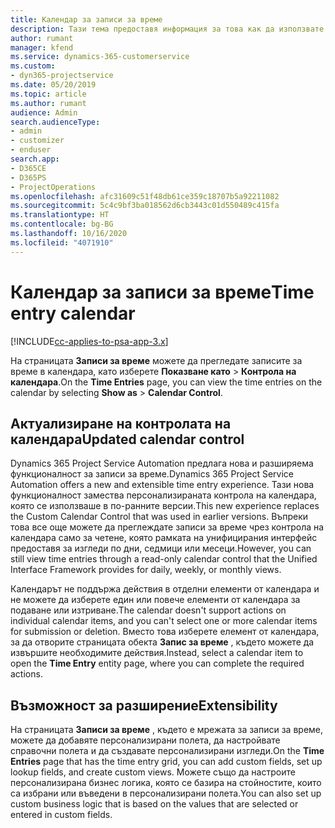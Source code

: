 ```yaml
---
title: Календар за записи за време
description: Тази тема предоставя информация за това как да използвате календара за записи за време.
author: rumant
manager: kfend
ms.service: dynamics-365-customerservice
ms.custom:
- dyn365-projectservice
ms.date: 05/20/2019
ms.topic: article
ms.author: rumant
audience: Admin
search.audienceType:
- admin
- customizer
- enduser
search.app:
- D365CE
- D365PS
- ProjectOperations
ms.openlocfilehash: afc31609c51f48db61ce359c18707b5a92211082
ms.sourcegitcommit: 5c4c9bf3ba018562d6cb3443c01d550489c415fa
ms.translationtype: HT
ms.contentlocale: bg-BG
ms.lasthandoff: 10/16/2020
ms.locfileid: "4071910"
---
```

# <a name="time-entry-calendar"></a><span data-ttu-id="dd577-103">Календар за записи за време</span><span class="sxs-lookup"><span data-stu-id="dd577-103">Time entry calendar</span></span>

[!INCLUDE[cc-applies-to-psa-app-3.x](../includes/cc-applies-to-psa-app-3x.md)]

<span data-ttu-id="dd577-104">На страницата **Записи за време** можете да прегледате записите за време в календара, като изберете **Показване като** \> **Контрола на календара**.</span><span class="sxs-lookup"><span data-stu-id="dd577-104">On the **Time Entries** page, you can view the time entries on the calendar by selecting **Show as** \> **Calendar Control**.</span></span>

## <a name="updated-calendar-control"></a><span data-ttu-id="dd577-105">Актуализиране на контролата на календара</span><span class="sxs-lookup"><span data-stu-id="dd577-105">Updated calendar control</span></span>

<span data-ttu-id="dd577-106">Dynamics 365 Project Service Automation предлага нова и разширяема функционалност за записи за време.</span><span class="sxs-lookup"><span data-stu-id="dd577-106">Dynamics 365 Project Service Automation offers a new and extensible time entry experience.</span></span> <span data-ttu-id="dd577-107">Тази нова функционалност замества персонализираната контрола на календара, която се използваше в по-ранните версии.</span><span class="sxs-lookup"><span data-stu-id="dd577-107">This new experience replaces the Custom Calendar Control that was used in earlier versions.</span></span> <span data-ttu-id="dd577-108">Въпреки това все още можете да преглеждате записи за време чрез контрола на календара само за четене, която рамката на унифицирания интерфейс предоставя за изгледи по дни, седмици или месеци.</span><span class="sxs-lookup"><span data-stu-id="dd577-108">However, you can still view time entries through a read-only calendar control that the Unified Interface Framework provides for daily, weekly, or monthly views.</span></span>

<span data-ttu-id="dd577-109">Календарът не поддържа действия в отделни елементи от календара и не можете да изберете един или повече елементи от календара за подаване или изтриване.</span><span class="sxs-lookup"><span data-stu-id="dd577-109">The calendar doesn't support actions on individual calendar items, and you can't select one or more calendar items for submission or deletion.</span></span> <span data-ttu-id="dd577-110">Вместо това изберете елемент от календара, за да отворите страницата обекта **Запис за време** , където можете да извършите необходимите действия.</span><span class="sxs-lookup"><span data-stu-id="dd577-110">Instead, select a calendar item to open the **Time Entry** entity page, where you can complete the required actions.</span></span>

## <a name="extensibility"></a><span data-ttu-id="dd577-111">Възможност за разширение</span><span class="sxs-lookup"><span data-stu-id="dd577-111">Extensibility</span></span>

<span data-ttu-id="dd577-112">На страницата **Записи за време** , където е мрежата за записи за време, можете да добавяте персонализирани полета, да настройвате справочни полета и да създавате персонализирани изгледи.</span><span class="sxs-lookup"><span data-stu-id="dd577-112">On the **Time Entries** page that has the time entry grid, you can add custom fields, set up lookup fields, and create custom views.</span></span> <span data-ttu-id="dd577-113">Можете също да настроите персонализирана бизнес логика, която се базира на стойностите, които са избрани или въведени в персонализирани полета.</span><span class="sxs-lookup"><span data-stu-id="dd577-113">You can also set up custom business logic that is based on the values that are selected or entered in custom fields.</span></span>
